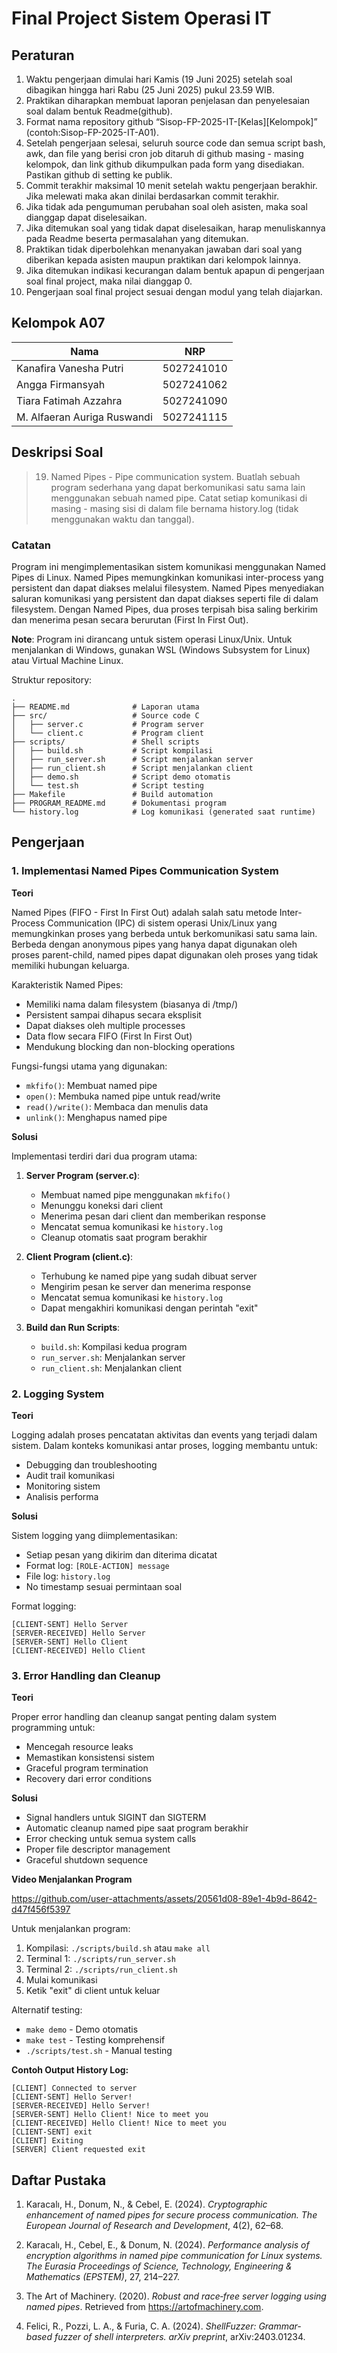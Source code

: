 # Final Project Sistem Operasi IT

## Peraturan
1. Waktu pengerjaan dimulai hari Kamis (19 Juni 2025) setelah soal dibagikan hingga hari Rabu (25 Juni 2025) pukul 23.59 WIB.
2. Praktikan diharapkan membuat laporan penjelasan dan penyelesaian soal dalam bentuk Readme(github).
3. Format nama repository github “Sisop-FP-2025-IT-[Kelas][Kelompok]” (contoh:Sisop-FP-2025-IT-A01).
4. Setelah pengerjaan selesai, seluruh source code dan semua script bash, awk, dan file yang berisi cron job ditaruh di github masing - masing kelompok, dan link github dikumpulkan pada form yang disediakan. Pastikan github di setting ke publik.
5. Commit terakhir maksimal 10 menit setelah waktu pengerjaan berakhir. Jika melewati maka akan dinilai berdasarkan commit terakhir.
6. Jika tidak ada pengumuman perubahan soal oleh asisten, maka soal dianggap dapat diselesaikan.
7. Jika ditemukan soal yang tidak dapat diselesaikan, harap menuliskannya pada Readme beserta permasalahan yang ditemukan.
8. Praktikan tidak diperbolehkan menanyakan jawaban dari soal yang diberikan kepada asisten maupun praktikan dari kelompok lainnya.
9. Jika ditemukan indikasi kecurangan dalam bentuk apapun di pengerjaan soal final project, maka nilai dianggap 0.
10. Pengerjaan soal final project sesuai dengan modul yang telah diajarkan.

## Kelompok A07

Nama | NRP
--- | ---
Kanafira Vanesha Putri | 5027241010
Angga Firmansyah | 5027241062
Tiara Fatimah Azzahra | 5027241090
M. Alfaeran Auriga Ruswandi | 5027241115  

## Deskripsi Soal

> 19. Named Pipes - Pipe communication system.
Buatlah sebuah program sederhana yang dapat berkomunikasi satu sama lain menggunakan sebuah named pipe. Catat setiap komunikasi di masing - masing sisi di dalam file bernama history.log (tidak menggunakan waktu dan tanggal). 


### Catatan

Program ini mengimplementasikan sistem komunikasi menggunakan Named Pipes di Linux. Named Pipes memungkinkan komunikasi inter-process yang persistent dan dapat diakses melalui filesystem.
 Named Pipes menyediakan saluran komunikasi yang persistent dan dapat diakses seperti file di dalam filesystem. Dengan Named Pipes, dua proses terpisah bisa saling berkirim dan menerima pesan secara berurutan (First In First Out).


**Note**: Program ini dirancang untuk sistem operasi Linux/Unix. Untuk menjalankan di Windows, gunakan WSL (Windows Subsystem for Linux) atau Virtual Machine Linux.

Struktur repository:
```
.
├── README.md              # Laporan utama
├── src/                   # Source code C
│   ├── server.c           # Program server
│   └── client.c           # Program client  
├── scripts/               # Shell scripts
│   ├── build.sh           # Script kompilasi
│   ├── run_server.sh      # Script menjalankan server
│   ├── run_client.sh      # Script menjalankan client
│   ├── demo.sh            # Script demo otomatis
│   └── test.sh            # Script testing
├── Makefile               # Build automation
├── PROGRAM_README.md      # Dokumentasi program
└── history.log            # Log komunikasi (generated saat runtime)
```

## Pengerjaan

### 1. Implementasi Named Pipes Communication System

**Teori**

Named Pipes (FIFO - First In First Out) adalah salah satu metode Inter-Process Communication (IPC) di sistem operasi Unix/Linux yang memungkinkan proses yang berbeda untuk berkomunikasi satu sama lain. Berbeda dengan anonymous pipes yang hanya dapat digunakan oleh proses parent-child, named pipes dapat digunakan oleh proses yang tidak memiliki hubungan keluarga.

Karakteristik Named Pipes:
- Memiliki nama dalam filesystem (biasanya di /tmp/)
- Persistent sampai dihapus secara eksplisit
- Dapat diakses oleh multiple processes
- Data flow secara FIFO (First In First Out)
- Mendukung blocking dan non-blocking operations

Fungsi-fungsi utama yang digunakan:
- `mkfifo()`: Membuat named pipe
- `open()`: Membuka named pipe untuk read/write
- `read()/write()`: Membaca dan menulis data
- `unlink()`: Menghapus named pipe

**Solusi**

Implementasi terdiri dari dua program utama:

1. **Server Program (server.c)**:
   - Membuat named pipe menggunakan `mkfifo()`
   - Menunggu koneksi dari client
   - Menerima pesan dari client dan memberikan response
   - Mencatat semua komunikasi ke `history.log`
   - Cleanup otomatis saat program berakhir

2. **Client Program (client.c)**:
   - Terhubung ke named pipe yang sudah dibuat server
   - Mengirim pesan ke server dan menerima response
   - Mencatat semua komunikasi ke `history.log`
   - Dapat mengakhiri komunikasi dengan perintah "exit"

3. **Build dan Run Scripts**:
   - `build.sh`: Kompilasi kedua program
   - `run_server.sh`: Menjalankan server
   - `run_client.sh`: Menjalankan client

### 2. Logging System

**Teori**

Logging adalah proses pencatatan aktivitas dan events yang terjadi dalam sistem. Dalam konteks komunikasi antar proses, logging membantu untuk:
- Debugging dan troubleshooting
- Audit trail komunikasi
- Monitoring sistem
- Analisis performa

**Solusi**

Sistem logging yang diimplementasikan:
- Setiap pesan yang dikirim dan diterima dicatat
- Format log: `[ROLE-ACTION] message`
- File log: `history.log`
- No timestamp sesuai permintaan soal

Format logging:
```
[CLIENT-SENT] Hello Server
[SERVER-RECEIVED] Hello Server
[SERVER-SENT] Hello Client
[CLIENT-RECEIVED] Hello Client
```

### 3. Error Handling dan Cleanup

**Teori**

Proper error handling dan cleanup sangat penting dalam system programming untuk:
- Mencegah resource leaks
- Memastikan konsistensi sistem
- Graceful program termination
- Recovery dari error conditions

**Solusi**

- Signal handlers untuk SIGINT dan SIGTERM
- Automatic cleanup named pipe saat program berakhir
- Error checking untuk semua system calls
- Proper file descriptor management
- Graceful shutdown sequence

**Video Menjalankan Program**




https://github.com/user-attachments/assets/20561d08-89e1-4b9d-8642-d47f456f5397




Untuk menjalankan program:

1. Kompilasi: `./scripts/build.sh` atau `make all`
2. Terminal 1: `./scripts/run_server.sh`
3. Terminal 2: `./scripts/run_client.sh`
4. Mulai komunikasi
5. Ketik "exit" di client untuk keluar

Alternatif testing:
- `make demo` - Demo otomatis
- `make test` - Testing komprehensif
- `./scripts/test.sh` - Manual testing

**Contoh Output History Log:**
```log
[CLIENT] Connected to server
[CLIENT-SENT] Hello Server!
[SERVER-RECEIVED] Hello Server!
[SERVER-SENT] Hello Client! Nice to meet you
[CLIENT-RECEIVED] Hello Client! Nice to meet you
[CLIENT-SENT] exit
[CLIENT] Exiting
[SERVER] Client requested exit
```

## Daftar Pustaka

1.	Karacalı, H., Donum, N., & Cebel, E. (2024). *Cryptographic enhancement of named pipes for secure process communication. The European Journal of Research and Development*, 4(2), 62–68.
 
2.	Karacalı, H., Cebel, E., & Donum, N. (2024). *Performance analysis of encryption algorithms in named pipe communication for Linux systems. The Eurasia Proceedings of Science, Technology, Engineering & Mathematics (EPSTEM)*, 27, 214–227.
 
3.	The Art of Machinery. (2020). *Robust and race‑free server logging using named pipes*. Retrieved from https://artofmachinery.com.
 
4.	Felici, R., Pozzi, L. A., & Furia, C. A. (2024). *ShellFuzzer: Grammar-based fuzzer of shell interpreters. arXiv preprint*, arXiv:2403.01234.


